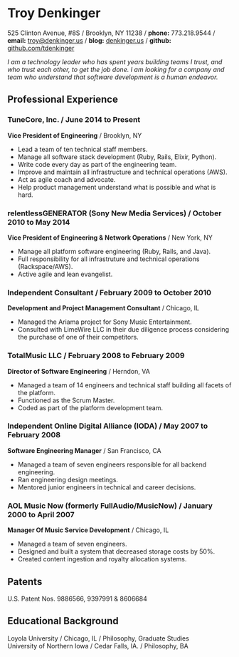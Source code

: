 # Troy Denkinger
525 Clinton Avenue, #8S / Brooklyn, NY 11238
/ **phone:** 773.218.9544 / **email:** troy@denkinger.us
/ **blog:** [denkinger.us](http://denkinger.us) / **github:** [github.com/tdenkinger](https://github.com/tdenkinger)  

*I am a technology leader who has spent years building teams I trust, and who trust each other, to get the job done. I am looking for a company and team who understand that software development is a human endeavor.*

## Professional Experience

### TuneCore, Inc. / June 2014 to Present
**Vice President of Engineering** / Brooklyn, NY

* Lead a team of ten technical staff members.
* Manage all software stack development (Ruby, Rails, Elixir, Python).
* Write code every day as part of the engineering team.
* Improve and maintain all infrastructure and technical operations (AWS).
* Act as agile coach and advocate.
* Help product management understand what is possible and what is hard.

### relentlessGENERATOR (Sony New Media Services) / October 2010 to May 2014
**Vice President of Engineering & Network Operations**  / New York, NY  

* Manage all platform software engineering (Ruby, Rails, and Java).
* Full responsibility for all infrastruture and technical operations (Rackspace/AWS).
* Active agile and lean evangelist.

### Independent Consultant / February 2009 to October 2010
**Development and Project Management Consultant** / Chicago, IL  

* Managed the Ariama project for Sony Music Entertainment.  
* Consulted with LimeWire LLC in their due diligence process considering the purchase of one of their competitors.


### TotalMusic LLC / February 2008 to February 2009
**Director of Software Engineering** / Herndon, VA

* Managed a team of 14 engineers and technical staff building all facets of the platform.
* Functioned as the Scrum Master.
* Coded as part of the platform development team.

### Independent Online Digital Alliance (IODA) / May 2007 to February 2008
**Software Engineering Manager** / San Francisco, CA  

* Managed a team of seven engineers responsible for all backend engineering. 
* Ran engineering design meetings.
* Mentored junior engineers in technical and career decisions.

### AOL Music Now (formerly FullAudio/MusicNow) / January 2000 to April 2007
**Manager Of Music Service Development** / Chicago, IL  

* Managed a team of seven engineers.
* Designed and built a system that decreased storage costs by 50%. 
* Created content ingestion and royalty allocation systems.

## Patents

U.S. Patent Nos. 9886566, 9397991 & 8606684  

## Educational Background

Loyola University / Chicago, IL / Philosophy, Graduate Studies  
University of Northern Iowa / Cedar Falls, IA. / Philosophy, BA

